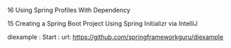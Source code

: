 16 Using Spring Profiles With Dependency

15 Creating a Spring Boot Project Using Spring Initializr via IntelliJ

diexample : Start : 
url: https://github.com/springframeworkguru/diexample
